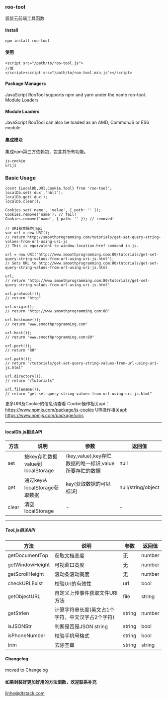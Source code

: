 
### roo-tool
袋鼠云前端工具函数
#### Install
```
npm install roo-tool
```
#### 使用
```
<script src="/path/to/roo-tool.js">
//或
</script><script src="/path/to/roo-tool.min.js"></script>
```
#### Package Managers
JavaScript RooTool supports npm and yarn under the name roo-tool.
Module Loaders
#### Module Loaders
JavaScript RooTool can also be loaded as an AMD, CommonJS or ES6 module.
#### 集成模块
集成npm第三方依赖包，包含其所有功能。
```
js-cookie 
urijs
```
### Basic Usage

```
cosnt {LocalDb,URI,Cookie,Tool} from 'roo-tool';
localDb.set('dux','nblt');
localDb.get('dux');
localDb.clear();

Cookies.set('name', 'value', { path: '' });
Cookies.remove('name'); // fail!
Cookies.remove('name', { path: '' }); // removed!

// URI基本操作api
var url = new URI();
// return http://smoothprogramming.com/tutorials/get-set-query-string-values-from-url-using-uri-js
// This is equivalent to window.location.href command in js.

url = new URI("http://www.smoothprogramming.com:80/tutorials/get-set-query-string-values-from-url-using-uri-js.html");
// Sets URL to http://www.smoothprogramming.com:80/tutorials/get-set-query-string-values-from-url-using-uri-js.html

url;
// return "http://www.smoothprogramming.com:80/tutorials/get-set-query-string-values-from-url-using-uri-js.html"

url.protocol());
// return "http"

url.origin();
// return "http://www.smoothprogramming.com:80"

url.hostname());
// return "www.smoothprogramming.com"

url.host());
// return "www.smoothprogramming.com:80"

url.port());
// return "80"

url.path());
// return "/tutorials/get-set-query-string-values-from-url-using-uri-js.html"

url.directory());
// return "/tutorials"

url.filename());
// return "get-set-query-string-values-from-url-using-uri-js.html"
```
更多URI及Cookie的信息请查看
Cookie操作相关api：https://www.npmjs.com/package/js-cookie
URI操作相关apI: https://www.npmjs.com/package/urijs
*****
#### localDb.js相关API

方法|说明|参数| 返回值
--| -- | -- | -- 
set|按key存贮数据value到localStorage|(key,value),key存贮数据的唯一标识,value 所要存贮的数据|null
get|通过key从localStorage获取数据|key(获取数据的可以标识)|null/string/object
clear|清空localStorage|-|-
*****
##### Tool.js相关API
方法|说明|参数| 返回值
--| --  | -- |-- 
getDocumentTop | 获取文档高度 | 无 |number
getWindowHeight| 可视窗口高度 | 无 |number
getScrollHeight| 滚动条滚动高度 | 无 |number
checkURLExist| 校验Url的有效性 | url |bool
getObjectURL| 自定义上传事件获取文件URl方法 | file |string
getStrlen| 计算字符串长度(英文占1个字符，中文汉字占2个字符) | string |number
isJSONStr| 判断是否是JSON string | string |bool
isPhoneNumber| 校验手机号格式 | string |bool
trim| 去除空串 | string |string
#### Changelog

moved to Changelog
#### 如果封装好更加好用的方法函数，欢迎联系补充
 <linhe@dtstack.com>
